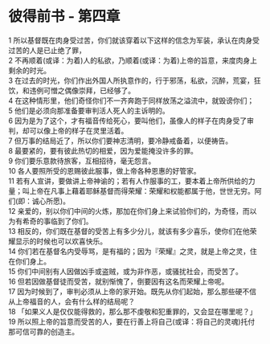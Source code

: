 # 彼得前书 - 第四章
  
 1 所以基督既在肉身受过苦，你们就该穿着以下这样的信念为军装，承认在肉身受过苦的人是已止绝了罪，  
 2 不再顺着(或译：为着)人的私欲，乃顺着(或译：为着)上帝的旨意，来度肉身上剩余的时光。  
 3 在过去的时光，你们作出外国人所执意作的，行于邪荡，私欲，沉醉，荒宴，狂饮，和违例可憎之偶像崇拜，已经够了。  
 4 在这种情形里，他们奇怪你们不一齐奔跑于同样放荡之溢流中，就毁谤你们；  
 5 他们是必须向那准备要审判活人死人的主诉明的。  
 6 因为是为了这个，才有福音传给死心，要叫他们，虽像人的样子在肉身受了审判，却可以像上帝的样子在灵里活着。  
 7 但万事的结局近了，所以你们要神志清明，要冷静戒备着，以便祷告。  
 8 最要紧的，要有彼此热切的相爱，因为爱能掩没许多的罪。  
 9 你们要乐意款待旅客，互相招待，毫无怨言。  
 10 各人要照所受的恩赐彼此服事，做上帝各种恩惠的好管家。  
 11 若有人宣讲，要做讲上帝神谕的；若有人作服事的工，要本着上帝所供给的力量；叫上帝在凡事上藉着耶稣基督而得荣耀：荣耀和权能都属于他，世世无穷。阿们(即：诚心所愿)。  
 12 亲爱的，别以你们中间的火炼，那加在你们身上来试验你们的，为奇怪，而以为有希奇的事临到了你们。  
 13 相反的，你们既在基督的受苦上有多少分儿，就该有多少喜乐，使你们在他荣耀显示的时候也可以欢喜快乐。  
 14 你们若在基督名内受辱骂，是有福的；因为『荣耀』之灵，就是上帝之灵，住在你们身上。  
 15 你们中间别有人因做凶手或盗贼，或为非作恶，或骚扰社会，而受苦了。  
 16 但若因做基督徒而受苦，就别惭愧了，倒要因有这名而荣耀上帝呢。  
 17 因为时候到了，审判必须从上帝的家开始。既先从你们起始，那么那些硬不信从上帝福音的人，会有什么样的结局呢？  
 18 「如果义人是仅仅能得救的，那么那不虔敬和犯重罪的，又会显在哪里呢？」  
 19 所以照上帝的旨意而受苦的人，要在行善上将自己(或译：将自己的灵魂)托付那可信可靠的创造主。